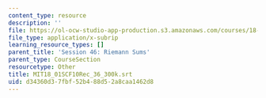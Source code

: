 ```yaml
---
content_type: resource
description: ''
file: https://ol-ocw-studio-app-production.s3.amazonaws.com/courses/18-01sc-single-variable-calculus-fall-2010/d34360d37fbf52b488d52a8caa1462d8_MIT18_01SCF10Rec_36_300k.vtt
file_type: application/x-subrip
learning_resource_types: []
parent_title: 'Session 46: Riemann Sums'
parent_type: CourseSection
resourcetype: Other
title: MIT18_01SCF10Rec_36_300k.srt
uid: d34360d3-7fbf-52b4-88d5-2a8caa1462d8
---
```

